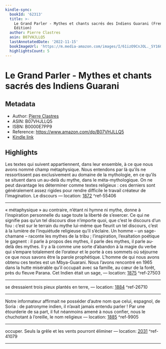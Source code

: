 ```yaml
---
kindle-sync:
  bookId: '62313'
  title: >-
    Le Grand Parler - Mythes et chants sacrés des Indiens Guarani (French
    Edition)
  author: Pierre Clastres
  asin: B07VHJLLQ5
  lastAnnotatedDate: '2022-11-15'
  bookImageUrl: 'https://m.media-amazon.com/images/I/61izO9CnJOL._SY160.jpg'
  highlightsCount: 5
---
```

# Le Grand Parler - Mythes et chants sacrés des Indiens Guarani
## Metadata
* Author: [Pierre Clastres](https://www.amazon.comundefined)
* ASIN: B07VHJLLQ5
* ISBN: B0000E7PP9
* Reference: https://www.amazon.com/dp/B07VHJLLQ5
* [Kindle link](kindle://book?action=open&asin=B07VHJLLQ5)

## Highlights
Les textes qui suivent appartiennent, dans leur ensemble, à ce que nous avons nommé champ métaphysique. Nous entendons par là qu’ils ne ressortissent pas exclusivement au domaine de la mythologie, en ce qu’ils se situent dans un au-delà du mythe, dans le méta-mythologique. On ne peut davantage les déterminer comme textes religieux : ces derniers sont généralement assez rigides pour rendre difficile le travail créateur de l’imagination. Le discours — location: [1872](kindle://book?action=open&asin=B07VHJLLQ5&location=1872) ^ref-55406

---
« métaphysique » au contraire, n’étant ni hymne ni mythe, donne à l’inspiration personnelle du sage toute la liberté de s’exercer. Ce qui ne signifie pas qu’un tel discours dise n’importe quoi, que c’est le discours d’un fou : c’est sur le terrain du mythe lui-même que fleurit un tel discours, c’est à la lumière de l’inquiétude religieuse qu’il s’éclaire. Un homme – un sage-chamane – raconte les mythes de la tribu ; l’inspiration, l’exaltation poétique le gagnent : il parle à propos des mythes, il parle des mythes, il parle au-delà des mythes. Il y a là comme une sorte d’abandon à la magie du verbe qui s’empare totalement de l’orateur et le porte à ces sommets où séjourne ce que nous savons être la parole prophétique. L’homme de qui nous avons obtenu ces textes est un Mbya-Guarani. Nous l’avons rencontré en 1965 dans la hutte misérable qu’il occupait avec sa famille, au cœur de la forêt, près du fleuve Parana. Cet Indien était un sage, — location: [1875](kindle://book?action=open&asin=B07VHJLLQ5&location=1875) ^ref-27503

---
se dressaient trois pieux plantés en terre, — location: [1884](kindle://book?action=open&asin=B07VHJLLQ5&location=1884) ^ref-26710

---
Notre informateur affirmait ne posséder d’autre nom que celui, espagnol, de Soria : de patronyme indien, il n’avait jamais entendu parler ! Par une étourderie de sa part, il fut néanmoins amené à nous confier, nous le chuchotant à l’oreille, le nom religieux — location: [1885](kindle://book?action=open&asin=B07VHJLLQ5&location=1885) ^ref-9905

---
occuper. Seuls la grêle et les vents pourront éliminer — location: [2031](kindle://book?action=open&asin=B07VHJLLQ5&location=2031) ^ref-41079

---
